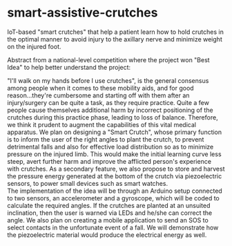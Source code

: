 # smart-assistive-crutches
IoT-based "smart crutches" that help a patient learn how to hold crutches in the optimal manner to avoid injury to the axillary nerve and minimize weight on the injured foot.

Abstract from a national-level competition where the project won "Best Idea" to help better understand the project:

"I'll walk on my hands before I use crutches", is the general consensus among people when it comes to these
mobility aids, and for good reason...they're cumbersome and starting off with them after an injury/surgery can
be quite a task, as they require practice. Quite a few people cause themselves additional harm by incorrect positioning
of the crutches during this practice phase, leading to loss of balance. Therefore, we think it prudent to augment the 
capabilities of this vital medical apparatus. 
We plan on designing a "Smart Crutch", whose primary function is to inform the user of the right angles 
to plant the crutch, to prevent detrimental falls and also for effective load distribution so as to minimize 
pressure on the injured limb. This would make the initial learning curve less steep, avert further harm and 
improve the afflicted person's experience with crutches. As a secondary feature, we also propose to store and 
harvest the pressure energy generated at the bottom of the crutch via piezoelectric sensors, to power small devices 
such as smart watches.  
The implementation of the idea will be through an Arduino setup connected to two sensors, an accelerometer
and a gyroscope, which will be coded to calculate the required angles. If the crutches are planted at an unsuited 
inclination, then the user is warned via LEDs and he/she can correct the angle. We also plan on creating a mobile application
to send an SOS to select contacts in the unfortunate event of a fall. We will demonstrate how the piezoelectric material
would produce the electrical energy as well.
	
